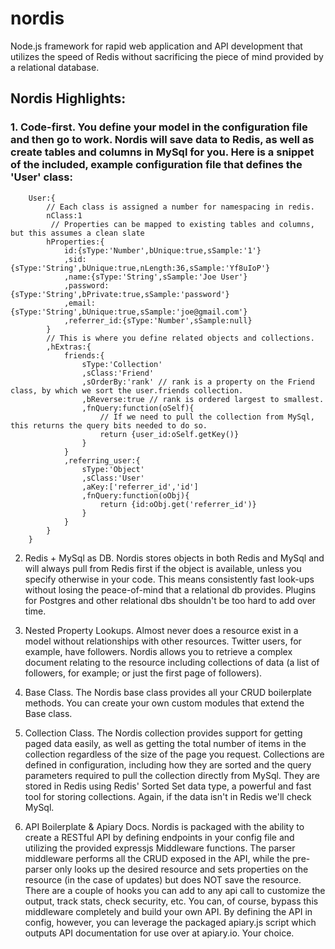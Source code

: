 nordis
=====

Node.js framework for rapid web application and API development that utilizes the speed of Redis without sacrificing the piece
of mind provided by a relational database.

Nordis Highlights:
-------------

### 1. Code-first. You define your model in the configuration file and then go to work. Nordis will save data to Redis, as well as create tables and columns in MySql for you. Here is a snippet of the included, example configuration file that defines the 'User' class:

```
    User:{
        // Each class is assigned a number for namespacing in redis.
        nClass:1
         // Properties can be mapped to existing tables and columns, but this assumes a clean slate
        hProperties:{
            id:{sType:'Number',bUnique:true,sSample:'1'}
            ,sid:{sType:'String',bUnique:true,nLength:36,sSample:'Yf8uIoP'}
            ,name:{sType:'String',sSample:'Joe User'}
            ,password:{sType:'String',bPrivate:true,sSample:'password'}
            ,email:{sType:'String',bUnique:true,sSample:'joe@gmail.com'}
            ,referrer_id:{sType:'Number',sSample:null}
        }
        // This is where you define related objects and collections.
        ,hExtras:{
            friends:{
                sType:'Collection'
                ,sClass:'Friend'
                ,sOrderBy:'rank' // rank is a property on the Friend class, by which we sort the user.friends collection.
                ,bReverse:true // rank is ordered largest to smallest.
                ,fnQuery:function(oSelf){
                    // If we need to pull the collection from MySql, this returns the query bits needed to do so.
                    return {user_id:oSelf.getKey()}
                }
            }
            ,referring_user:{
                sType:'Object'
                ,sClass:'User'
                ,aKey:['referrer_id','id']
                ,fnQuery:function(oObj){
                    return {id:oObj.get('referrer_id')}
                }
            }
        }
    }
```

2. Redis + MySql as DB. Nordis stores objects in both Redis and MySql and will always pull from Redis first if the object is available,
unless you specify otherwise in your code. This means consistently fast look-ups without losing the peace-of-mind that
a relational db provides.  Plugins for Postgres and other relational dbs shouldn't be too hard to add over time.

3. Nested Property Lookups. Almost never does a resource exist in a model without relationships with other resources. Twitter users,
for example, have followers. Nordis allows you to retrieve a complex document relating to the resource including collections of
 data (a list of followers, for example; or just the first page of followers).

4. Base Class. The Nordis base class provides all your CRUD boilerplate methods. You can create your own custom modules that extend
the Base class.

5. Collection Class. The Nordis collection provides support for getting paged data easily, as well as getting the total number of
items in the collection regardless of the size of the page you request. Collections are defined in configuration, including how they
are sorted and the query parameters required to pull the collection directly from MySql. They are stored in Redis using Redis'
Sorted Set data type, a powerful and fast tool for storing collections. Again, if the data isn't in Redis we'll check MySql.

6. API Boilerplate & Apiary Docs. Nordis is packaged with the ability to create a RESTful API by defining endpoints in your config file
and utilizing the provided expressjs Middleware functions. The parser middleware performs all the CRUD exposed in the API, while
the pre-parser only looks up the desired resource and sets properties on the resource (in the case of updates) but does NOT
save the resource. There are a couple of hooks you can add to any api call to customize the output, track stats, check security, etc.
You can, of course, bypass this middleware completely and build your own API. By defining the API in config,
however, you can leverage the packaged apiary.js script which outputs API documentation for use over at apiary.io. Your choice.





